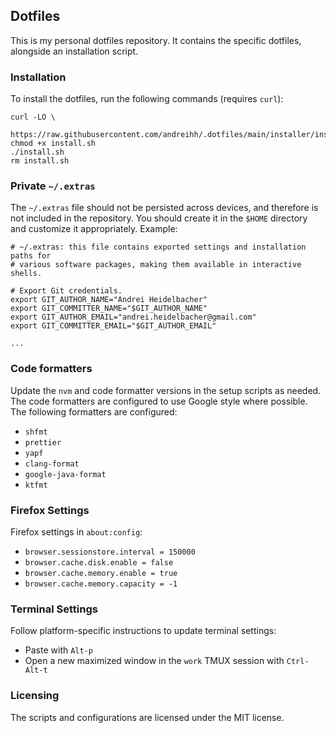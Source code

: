 ## Dotfiles

This is my personal dotfiles repository. It contains the specific dotfiles,
alongside an installation script.

### Installation

To install the dotfiles, run the following commands (requires `curl`):

```
curl -LO \
  https://raw.githubusercontent.com/andreihh/.dotfiles/main/installer/install.sh
chmod +x install.sh
./install.sh
rm install.sh
```

### Private `~/.extras`

The `~/.extras` file should not be persisted across devices, and therefore is
not included in the repository. You should create it in the `$HOME` directory
and customize it appropriately. Example:

```
# ~/.extras: this file contains exported settings and installation paths for
# various software packages, making them available in interactive shells.

# Export Git credentials.
export GIT_AUTHOR_NAME="Andrei Heidelbacher"
export GIT_COMMITTER_NAME="$GIT_AUTHOR_NAME"
export GIT_AUTHOR_EMAIL="andrei.heidelbacher@gmail.com"
export GIT_COMMITTER_EMAIL="$GIT_AUTHOR_EMAIL"

...
```

### Code formatters

Update the `nvm` and code formatter versions in the setup scripts as needed. The
code formatters are configured to use Google style where possible. The following
formatters are configured:
- `shfmt`
- `prettier`
- `yapf`
- `clang-format`
- `google-java-format`
- `ktfmt`

### Firefox Settings

Firefox settings in `about:config`:
- `browser.sessionstore.interval = 150000`
- `browser.cache.disk.enable = false`
- `browser.cache.memory.enable = true`
- `browser.cache.memory.capacity = -1`

### Terminal Settings

Follow platform-specific instructions to update terminal settings:
- Paste with `Alt-p`
- Open a new maximized window in the `work` TMUX session with `Ctrl-Alt-t`

### Licensing

The scripts and configurations are licensed under the MIT license.
